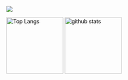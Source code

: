 ![](https://komarev.com/ghpvc/?username=chck&color=blueviolet)
<p align="left"> 
  <img alt="Top Langs" height="150px" src="https://github-readme-stats.vercel.app/api/top-langs/?username=chck&layout=compact&count_private=true&show_icons=true&show_icons=true&theme=buefy" />
  <img alt="github stats" height="150px" src="https://github-readme-stats.vercel.app/api?username=chck&count_private=true&show_icons=true&show_icons=true&theme=buefy" />
</p>

<!--
**chck/chck** is a ✨ _special_ ✨ repository because its `README.md` (this file) appears on your GitHub profile.

Here are some ideas to get you started:

- 🔭 I’m currently working on ...
- 🌱 I’m currently learning ...
- 👯 I’m looking to collaborate on ...
- 🤔 I’m looking for help with ...
- 💬 Ask me about ...
- 📫 How to reach me: ...
- 😄 Pronouns: ...
- ⚡ Fun fact: ...
-->
